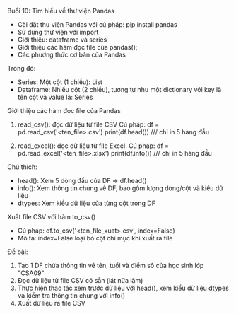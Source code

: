 Buổi 10: Tìm hiểu về thư viện Pandas
- Cài đặt thư viện Pandas với cú pháp: pip install pandas
- Sử dụng thư viện với import 
- Giới thiệu: dataframe và series
- Giới thiệu các hàm đọc file của pandas();
- Các phương thức cơ bản của Pandas


Trong đó: 
- Series: Một cột (1 chiều): List
- Dataframe: Nhiều cột (2 chiều), tương tự như một dictionary vói key là tên cột và value là: Series

Giới thiệu các hàm đọc file của Pandas
1. read_csv(): đọc dữ liệu từ file CSV
Cú pháp: 
df = pd.read_csv('<ten_file>.csv')
print(df.head()) /// chỉ in 5 hàng đầu

2. read_excel(): đọc dữ liệu từ file Excel.
Cú pháp: 
df = pd.read_excel('<ten_file>.xlsx')
print(df.info()) /// chỉ in 5 hàng đầu

Chú thích:
- head(): Xem 5  dòng đầu của DF => df.head()
- info(): Xem thông tin chung về DF, bao gồm lượng dòng/cột và kiểu dữ liệu
- dtypes: Xem kiểu dữ liệu của từng cột trong DF

Xuất file CSV với hàm to_csv()
- Cú pháp:
df.to_csv('<ten_file_xuat>.csv', index=False)
- Mô tả: index=False loại bỏ cột chỉ mục khi xuất ra file


Đề bài: 
1. Tạo 1 DF chứa thông tin về tên, tuổi và điểm số của học sinh lớp "CSA09"
2. Đọc dữ liệu từ file CSV có sẵn (lát nữa làm)
3. Thực hiện thao tác xem trước dữ liệu với head(), xem kiểu dữ liệu dtypes và kiểm tra thông tin chung với info()
4. Xuất dữ liệu ra file CSV